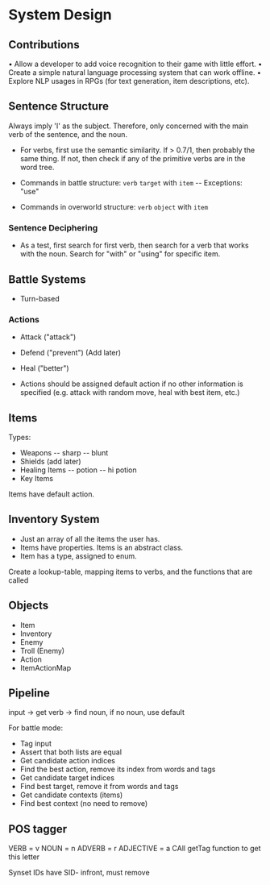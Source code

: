 System Design
========================

Contributions
-----
• Allow a developer to add voice recognition to their game with little effort.
• Create a simple natural language processing system that can work offline.
• Explore NLP usages in RPGs (for text generation, item descriptions, etc).


Sentence Structure
---------------------

Always imply 'I' as the subject. Therefore, only concerned with the main verb of the sentence, and the noun.

- For verbs, first use the semantic similarity. If > 0.7/1, then probably the same thing. If not, then check if any of the primitive verbs are in the word tree.

- Commands in battle structure: `verb` `target` with `item`
-- Exceptions: "use"
- Commands in overworld structure: `verb` `object` with `item`

### Sentence Deciphering

- As a test, first search for first verb, then search for a verb that works with the noun. Search for "with" or "using" for specific item.

Battle Systems
---------------------

- Turn-based

### Actions

- Attack ("attack")
- Defend ("prevent") (Add later)
- Heal ("better")

- Actions should be assigned default action if no other information is specified (e.g. attack with random move, heal with best item, etc.)

Items
---------

Types:
- Weapons
-- sharp
-- blunt
- Shields (add later)
- Healing Items
-- potion
-- hi potion
- Key Items

Items have default action.

Inventory System
--------------------

- Just an array of all the items the user has.
- Items have properties. Items is an abstract class.
- Item has a type, assigned to enum.

Create a lookup-table, mapping items to verbs, and the functions that are called


Objects
------------------

- Item
- Inventory
- Enemy
- Troll (Enemy)
- Action
- ItemActionMap


Pipeline
---------------

input -> get verb -> find noun, if no noun, use default

For battle mode:
- Tag input
- Assert that both lists are equal
- Get candidate action indices
- Find the best action, remove its index from words and tags
- Get candidate target indices
- Find best target, remove it from words and tags
- Get candidate contexts (items)
- Find best context (no need to remove)

POS tagger
----------------

VERB = v
NOUN = n
ADVERB = r
ADJECTIVE = a
CAll getTag function to get this letter

Synset IDs have SID- infront, must remove